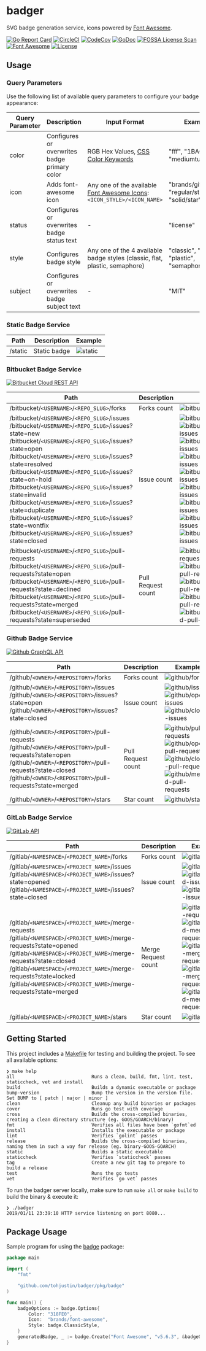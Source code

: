 # badger

SVG badge generation service, icons powered by [Font Awesome](https://fontawesome.com/https://fontawesome.com/).

[![Go Report Card](https://goreportcard.com/badge/github.com/tohjustin/badger)](https://goreportcard.com/report/github.com/tohjustin/badger)
[![CircleCI](https://circleci.com/gh/tohjustin/badger/tree/master.svg?style=shield&circle-token=fbdca44ece1ce1c6e2a907a530476138578946a2)](https://circleci.com/gh/tohjustin/badger/tree/master)
[![CodeCov](https://codecov.io/gh/tohjustin/badger/branch/master/graph/badge.svg?token=HRJhI2JVS0)](https://codecov.io/gh/tohjustin/badger)
[![GoDoc](https://godoc.org/github.com/tohjustin/badger/pkg/badge?status.svg)](http://godoc.org/github.com/tohjustin/badger/pkg/badge/)
[![FOSSA License Scan](https://app.fossa.io/api/projects/git%2Bgithub.com%2Ftohjustin%2Fbadger.svg?type=shield)](https://app.fossa.io/projects/git%2Bgithub.com%2Ftohjustin%2Fbadger?ref=badge_shield)
[![Font Awesome](https://badger.now.sh/static?icon=brands/font-awesome&subject=Font%20Awesome&status=v5.6.3&color=318FE0)](https://fontawesome.com/)
[![License](https://badger.now.sh/static?subject=license&status=MIT)](https://opensource.org/licenses/MIT)

## Usage

### Query Parameters

Use the following list of available query parameters to configure your badge appearance:

| Query Parameter | Description                                  | Input Format                                                                                             | Example                                      |
| --------------- | -------------------------------------------- | -------------------------------------------------------------------------------------------------------- | --------------------------------------------- |
| color           | Configures or overwrites badge primary color | RGB Hex Values, [CSS Color Keywords](https://developer.mozilla.org/en-US/docs/Web/CSS/color_value)       | "fff", "1BACBF", "mediumturquoise"            |
| icon            | Adds font-awesome icon                       | Any one of the available [Font Awesome Icons](https://fontawesome.com/icons): `<ICON_STYLE>/<ICON_NAME>` | "brands/github", "regular/star", "solid/star" |
| status          | Configures or overwrites badge status text   | -                                                                                                        | "license"                                     |
| style           | Configures badge style                       | Any one of the 4 available badge styles (classic, flat, plastic, semaphore)                              | "classic", "flat", "plastic", "semaphore"     |
| subject         | Configures or overwrites badge subject text  | -                                                                                                        | "MIT"                                         |

### Static Badge Service

| Path    | Description  | Example                                                                                                           |
| ------- |------------- | ----------------------------------------------------------------------------------------------------------------- |
| /static | Static badge | ![static](https://badger.now.sh/static?icon=brands/font-awesome&subject=Font%20Awesome&status=v5.6.3&color=318FE0) |

### Bitbucket Badge Service

[![Bitbucket Cloud REST API](https://badger.now.sh/static?icon=brands/bitbucket&subject=Bitbucket%20Cloud%20REST%20API&status=v2.0)](https://developer.atlassian.com/bitbucket/api/2/reference/)

| Path                                           | Description        | Example                                                                             |
| ---------------------------------------------- |------------------- | ----------------------------------------------------------------------------------- |
| /bitbucket/`<USERNAME>`/`<REPO_SLUG>`/forks         | Forks count         | ![bitbucket/forks](https://badger.now.sh/bitbucket/tutorials/tutorials.bitbucket.org/forks)                 |
| /bitbucket/`<USERNAME>`/`<REPO_SLUG>`/issues<br>/bitbucket/`<USERNAME>`/`<REPO_SLUG>`/issues?state=new<br>/bitbucket/`<USERNAME>`/`<REPO_SLUG>`/issues?state=open<br>/bitbucket/`<USERNAME>`/`<REPO_SLUG>`/issues?state=resolved<br>/bitbucket/`<USERNAME>`/`<REPO_SLUG>`/issues?state=on-hold<br>/bitbucket/`<USERNAME>`/`<REPO_SLUG>`/issues?state=invalid<br>/bitbucket/`<USERNAME>`/`<REPO_SLUG>`/issues?state=duplicate<br>/bitbucket/`<USERNAME>`/`<REPO_SLUG>`/issues?state=wontfix<br>/bitbucket/`<USERNAME>`/`<REPO_SLUG>`/issues?state=closed<br> | Issue count        | ![bitbucket/issues](https://badger.now.sh/bitbucket/tutorials/tutorials.bitbucket.org/issues)<br>![bitbucket/new-issues](https://badger.now.sh/bitbucket/tutorials/tutorials.bitbucket.org/issues?state=new)<br>![bitbucket/open-issues](https://badger.now.sh/bitbucket/tutorials/tutorials.bitbucket.org/issues?state=open)<br>![bitbucket/resolved-issues](https://badger.now.sh/bitbucket/tutorials/tutorials.bitbucket.org/issues?state=resolved)<br>![bitbucket/on-hold-issues](https://badger.now.sh/bitbucket/tutorials/tutorials.bitbucket.org/issues?state=on-hold)<br>![bitbucket/invalid-issues](https://badger.now.sh/bitbucket/tutorials/tutorials.bitbucket.org/issues?state=invalid)<br>![bitbucket/duplicate-issues](https://badger.now.sh/bitbucket/tutorials/tutorials.bitbucket.org/issues?state=duplicate)<br>![bitbucket/wontfix-issues](https://badger.now.sh/bitbucket/tutorials/tutorials.bitbucket.org/issues?state=wontfix)<br>![bitbucket/closed-issues](https://badger.now.sh/bitbucket/tutorials/tutorials.bitbucket.org/issues?state=closed)<br>  |
| /bitbucket/`<USERNAME>`/`<REPO_SLUG>`/pull-requests<br>/bitbucket/`<USERNAME>`/`<REPO_SLUG>`/pull-requests?state=open<br>/bitbucket/`<USERNAME>`/`<REPO_SLUG>`/pull-requests?state=declined<br>/bitbucket/`<USERNAME>`/`<REPO_SLUG>`/pull-requests?state=merged<br>/bitbucket/`<USERNAME>`/`<REPO_SLUG>`/pull-requests?state=superseded<br> | Pull Request count | ![bitbucket/pull-requests](https://badger.now.sh/bitbucket/tutorials/tutorials.bitbucket.org/pull-requests)<br>![bitbucket/open-pull-requests](https://badger.now.sh/bitbucket/tutorials/tutorials.bitbucket.org/pull-requests?state=open)<br>![bitbucket/declined-pull-requests](https://badger.now.sh/bitbucket/tutorials/tutorials.bitbucket.org/pull-requests?state=declined)<br>![bitbucket/merged-pull-requests](https://badger.now.sh/bitbucket/tutorials/tutorials.bitbucket.org/pull-requests?state=merged)<br>![bitbucket/superseded-pull-requests](https://badger.now.sh/bitbucket/tutorials/tutorials.bitbucket.org/pull-requests?state=superseded) |

### Github Badge Service

[![Github GraphQL API](https://badger.now.sh/static?icon=brands/github&subject=Github%20GraphQL%20API&status=v4)](https://developer.github.com/v4/)

| Path                                           | Description        | Example                                                                             |
| ---------------------------------------------- |------------------- | ----------------------------------------------------------------------------------- |
| /github/`<OWNER>`/`<REPOSITORY>`/forks         | Forks count         | ![github/forks](https://badger.now.sh/github/google/gopacket/forks)                 |
| /github/`<OWNER>`/`<REPOSITORY>`/issues<br>/github/`<OWNER>`/`<REPOSITORY>`/issues?state=open<br>/github/`<OWNER>`/`<REPOSITORY>`/issues?state=closed<br> | Issue count        | ![github/issues](https://badger.now.sh/github/google/gopacket/issues)<br>![github/open-issues](https://badger.now.sh/github/google/gopacket/issues?state=open)<br>![github/closed-issues](https://badger.now.sh/github/google/gopacket/issues?state=closed)  |
| /github/`<OWNER>`/`<REPOSITORY>`/pull-requests<br>/github/`<OWNER>`/`<REPOSITORY>`/pull-requests?state=open<br>/github/`<OWNER>`/`<REPOSITORY>`/pull-requests?state=closed<br>/github/`<OWNER>`/`<REPOSITORY>`/pull-requests?state=merged<br> | Pull Request count | ![github/pull-requests](https://badger.now.sh/github/google/gopacket/pull-requests)<br>![github/open-pull-requests](https://badger.now.sh/github/google/gopacket/pull-requests?state=open)<br>![github/closed-pull-requests](https://badger.now.sh/github/google/gopacket/pull-requests?state=closed)<br>![github/merged-pull-requests](https://badger.now.sh/github/google/gopacket/pull-requests?state=merged) |
| /github/`<OWNER>`/`<REPOSITORY>`/stars         | Star count         | ![github/stars](https://badger.now.sh/github/google/gopacket/stars)                 |

### GitLab Badge Service

[![GitLab API](https://badger.now.sh/static?icon=brands/gitlab&subject=GitLab%20API&status=v4)](https://docs.gitlab.com/ee/api/)

| Path                                           | Description        | Example                                                                             |
| ---------------------------------------------- |------------------- | ----------------------------------------------------------------------------------- |
| /gitlab/`<NAMESPACE>`/`<PROJECT_NAME>`/forks         | Forks count         | ![gitlab/forks](https://badger.now.sh/gitlab/gitlab-org/gitaly/forks)                 |
| /gitlab/`<NAMESPACE>`/`<PROJECT_NAME>`/issues<br>/gitlab/`<NAMESPACE>`/`<PROJECT_NAME>`/issues?state=opened<br>/gitlab/`<NAMESPACE>`/`<PROJECT_NAME>`/issues?state=closed<br> | Issue count        | ![gitlab/issues](https://badger.now.sh/gitlab/gitlab-org/gitaly/issues)<br>![gitlab/opened-issues](https://badger.now.sh/gitlab/gitlab-org/gitaly/issues?state=opened)<br>![gitlab/closed-issues](https://badger.now.sh/gitlab/gitlab-org/gitaly/issues?state=closed)<br> |
| /gitlab/`<NAMESPACE>`/`<PROJECT_NAME>`/merge-requests<br>/gitlab/`<NAMESPACE>`/`<PROJECT_NAME>`/merge-requests?state=opened<br>/gitlab/`<NAMESPACE>`/`<PROJECT_NAME>`/merge-requests?state=closed<br>/gitlab/`<NAMESPACE>`/`<PROJECT_NAME>`/merge-requests?state=locked<br>/gitlab/`<NAMESPACE>`/`<PROJECT_NAME>`/merge-requests?state=merged<br> | Merge Request count | ![gitlab/merge-requests](https://badger.now.sh/gitlab/gitlab-org/gitaly/merge-requests)<br>![gitlab/opened-merge-requests](https://badger.now.sh/gitlab/gitlab-org/gitaly/merge-requests?state=opened)<br>![gitlab/closed-merge-requests](https://badger.now.sh/gitlab/gitlab-org/gitaly/merge-requests?state=closed)<br>![gitlab/locked-merge-requests](https://badger.now.sh/gitlab/gitlab-org/gitaly/merge-requests?state=locked)<br>![gitlab/merged-merge-requests](https://badger.now.sh/gitlab/gitlab-org/gitaly/merge-requests?state=merged)<br> |
| /gitlab/`<NAMESPACE>`/`<PROJECT_NAME>`/stars<br> | Star count | ![gitlab/stars](https://badger.now.sh/gitlab/gitlab-org/gitaly/stars)<br> |

## Getting Started

This project includes a [Makefile](Makefile) for testing and building the project. To see all available options:

```
❯ make help
all                            Runs a clean, build, fmt, lint, test, staticcheck, vet and install
build                          Builds a dynamic executable or package
bump-version                   Bump the version in the version file. Set BUMP to [ patch | major | minor ]
clean                          Cleanup any build binaries or packages
cover                          Runs go test with coverage
cross                          Builds the cross-compiled binaries, creating a clean directory structure (eg. GOOS/GOARCH/binary)
fmt                            Verifies all files have been `gofmt`ed
install                        Installs the executable or package
lint                           Verifies `golint` passes
release                        Builds the cross-compiled binaries, naming them in such a way for release (eg. binary-GOOS-GOARCH)
static                         Builds a static executable
staticcheck                    Verifies `staticcheck` passes
tag                            Create a new git tag to prepare to build a release
test                           Runs the go tests
vet                            Verifies `go vet` passes
```

To run the badger server locally, make sure to run `make all` or `make build` to build the binary & execute it:

```
❯ ./badger
2019/01/11 23:39:10 HTTP service listening on port 8080...
```

## Package Usage

Sample program for using the [badge](https://godoc.org/github.com/tohjustin/badger/pkg/badge) package:

```go
package main

import (
	"fmt"

	"github.com/tohjustin/badger/pkg/badge"
)

func main() {
	badgeOptions := badge.Options{
		Color: "318FE0",
		Icon:  "brands/font-awesome",
		Style: badge.ClassicStyle,
	}
	generatedBadge, _ := badge.Create("Font Awesome", "v5.6.3", &badgeOptions)
}
```
